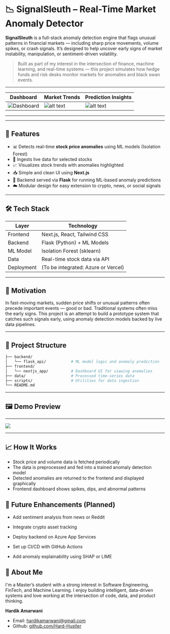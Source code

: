 # 📉 SignalSleuth – Real-Time Market Anomaly Detector

**SignalSleuth** is a full-stack anomaly detection engine that flags unusual patterns in financial markets — including sharp price movements, volume spikes, or crash signals. It’s designed to help uncover early signs of market instability, manipulation, or sentiment-driven volatility.

> Built as part of my interest in the intersection of finance, machine learning, and real-time systems — this project simulates how hedge funds and risk desks monitor markets for anomalies and black swan events.

---
| **Dashboard** | **Market Trends** | **Prediction Insights** |
|--------------|----------------|----------------|
| ![Dashboard](<Screenshot 2025-01-12 at 14.31.17.png>) | ![alt text](<Screenshot 2025-01-12 at 14.31.48.png>)  | ![alt text](<Screenshot 2025-01-12 at 14.31.27.png>) |

---

---

## 🚀 Features

- 📊 Detects real-time **stock price anomalies** using ML models (Isolation Forest)
- 🔁 Ingests live data for selected stocks
- 📈 Visualizes stock trends with anomalies highlighted
- 📥 Simple and clean UI using **Next.js**
- 🧠 Backend served via **Flask** for running ML-based anomaly predictions
- ☁️ Modular design for easy extension to crypto, news, or social signals

---

## 🛠 Tech Stack

| Layer      | Technology          |
|------------|---------------------|
| Frontend   | Next.js, React, Tailwind CSS |
| Backend    | Flask (Python) + ML Models |
| ML Model   | Isolation Forest (sklearn) |
| Data       | Real-time stock data via API |
| Deployment | (To be integrated: Azure or Vercel) |

---

## 📌 Motivation

In fast-moving markets, sudden price shifts or unusual patterns often precede important events — good or bad. Traditional systems often miss the early signs. This project is an attempt to build a prototype system that catches such signals early, using anomaly detection models backed by live data pipelines.

---

## 📁 Project Structure

```bash
├── backend/
│   └── flask_api/           # ML model logic and anomaly prediction
├── frontend/
│   └── nextjs_app/          # Dashboard UI for viewing anomalies
├── data/                    # Processed time-series data
├── scripts/                 # Utilities for data ingestion
└── README.md
```

---

## 🖼 Demo Preview
---
 ![](<Screenshot 2025-01-12 at 14.31.17.png>)

---
## 📈 How It Works
- Stock price and volume data is fetched periodically
- The data is preprocessed and fed into a trained anomaly detection model
- Detected anomalies are returned to the frontend and displayed graphically
- Frontend dashboard shows spikes, dips, and abnormal patterns
## 🔮 Future Enhancements (Planned)
- Add sentiment analysis from news or Reddit

- Integrate crypto asset tracking

- Deploy backend on Azure App Services

- Set up CI/CD with GitHub Actions

- Add anomaly explainability using SHAP or LIME
## 🚀 About Me
I'm a Master’s student with a strong interest in Software Engineering, FinTech, and Machine Learning. I enjoy building intelligent, data-driven systems and love working at the intersection of code, data, and product thinking.

**Hardik Amarwani**

- Email: [hardikamarwani@gmail.com](mailto:hardikamarwani@gmail.com)
- Github: [github.com/Hard-Hustler](https://github.com/Hard-Hustler)
